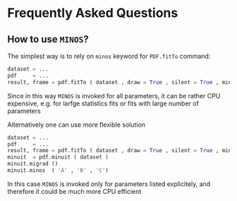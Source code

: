 # Frequently Asked Questions 

## How to use `MINOS`?

The simplest way is to rely on `minos` keyword for `PDF.fitTo` command:
```python
dataset = ...
pdf     = ... 
result, frame = pdf.fitTo ( dataset , draw = True , silent = True , minos = True ) 
``` 
Since in this way `MINOS` is invoked for all parameters, it   can be rather CPU expensive, e.g. for larfge statistics fits or fits with large number of parameters 

Alternatively one can use more flexible solution
```python
dataset = ...
pdf     = ... 
result, frame = pdf.fitTo ( dataset , draw = True , silent = True , minos = True ) 
minuit  = pdf.minuit ( dataset )
minuit.migrad ()  
minuit.minos  ( 'A' , 'B' , 'C')
``` 
In this case `MINOS` is invoked only for parameters listed explicitely, and therefore it could be much more CPU efficient
